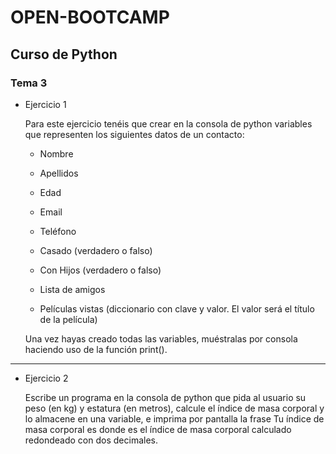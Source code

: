 # OPEN-BOOTCAMP

## Curso de Python
### Tema 3

- Ejercicio 1 

    Para este ejercicio tenéis que crear en la consola de python variables que representen los siguientes datos de un contacto:

    * Nombre

    * Apellidos

    * Edad

    * Email

    * Teléfono

    * Casado (verdadero o falso)

    * Con Hijos (verdadero o falso)

    * Lista de amigos

    * Películas vistas (diccionario con clave y valor. El valor será el título de la película)

    Una vez hayas creado todas las variables, muéstralas por consola haciendo uso de la función print().

***

- Ejercicio 2 

    Escribe un programa en la consola de python que pida al usuario su peso (en kg) y estatura (en metros), calcule el índice de masa corporal y lo almacene en una variable, e imprima por pantalla la frase Tu índice de masa corporal es donde es el índice de masa corporal calculado redondeado con dos decimales.
